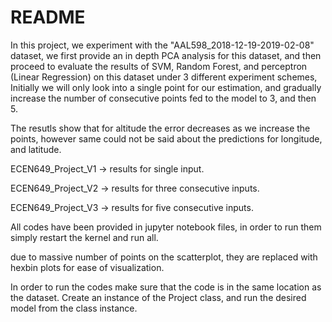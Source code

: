 # README

In this project, we experiment with the "AAL598_2018-12-19-2019-02-08" dataset, we first provide
an in depth PCA analysis for this dataset, and then proceed to evaluate the results of SVM, Random
Forest, and perceptron (Linear Regression) on this dataset under 3 different experiment schemes,
Initially we will only look into a single point for our estimation, and gradually increase the number
of consecutive points fed to the model to 3, and then 5. 

The resutls show that for altitude the error decreases as we increase the points, however same could
not be said about the predictions for longitude, and latitude. 

ECEN649_Project_V1 -> results for single input.

ECEN649_Project_V2 -> results for three consecutive inputs.

ECEN649_Project_V3 -> results for five consecutive inputs.

All codes have been provided in jupyter notebook files, in order to run them simply restart the kernel 
and run all.

due to massive number of points on the scatterplot, they are replaced with hexbin plots for ease of 
visualization.

In order to run the codes make sure that the code is in the same location as the dataset. Create an 
instance of the Project class, and run the desired model from the class instance.
